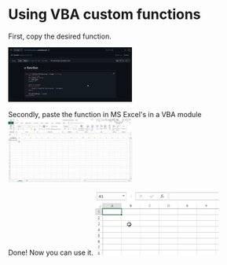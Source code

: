 # Using VBA custom functions

First, copy the desired function.

<img src="https://raw.githubusercontent.com/SamuelFe/ms-excel-funcions/main/tutorial/VBA-functions/1-copy-the-function.gif" width=50% height=50%>


Secondly, paste the function in MS Excel's in a VBA module
<img src="https://raw.githubusercontent.com/SamuelFe/ms-excel-funcions/main/tutorial/VBA-functions/2-paste-function-in-excel.gif" width=50% height=50%>


Done! Now you can use it.
<img src="https://raw.githubusercontent.com/SamuelFe/ms-excel-funcions/main/tutorial/VBA-functions/3-using-the-function.gif" width=50% height=50%>
